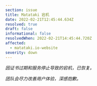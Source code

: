 ```yaml
---
section: issue
title: Matataki 宕机
date: 2022-02-21T12:45:44.634Z
resolved: true
draft: false
informational: false
resolvedWhen: 2022-02-21T14:45:44.720Z
affected:
  - matataki.io-website
severity: down
---
```

*因证书过期和服务停止导致的宕机，已恢复。*



*团队会尽力改善用户体验，深感抱歉。*